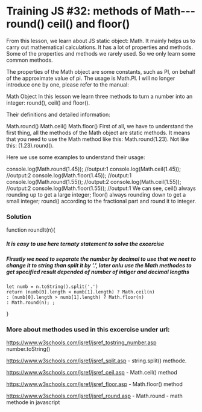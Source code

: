 # Training JS #32: methods of Math---round() ceil() and floor()

From this lesson, we learn about JS static object: Math. It mainly helps us to carry out mathematical calculations. It has a lot of properties and methods. Some of the properties and methods we rarely used. So we only learn some common methods.

The properties of the Math object are some constants, such as PI, on behalf of the approximate value of pi. The usage is Math.PI. I will no longer introduce one by one, please refer to the manual:

Math Object
In this lesson we learn three methods to turn a number into an integer: round(), ceil() and floor().

Their definitions and detailed information:

Math.round()
Math.ceil()
Math.floor()
First of all, we have to understand the first thing, all the methods of the Math object are static methods. It means that you need to use the Math method like this: Math.round(1.23). Not like this: (1.23).round().

Here we use some examples to understand their usage:

console.log(Math.round(1.45)); //output:1
console.log(Math.ceil(1.45)); //output:2
console.log(Math.floor(1.45)); //output:1
console.log(Math.round(1.55)); //output:2
console.log(Math.ceil(1.55)); //output:2
console.log(Math.floor(1.55)); //output:1
We can see, ceil() always rounding up to get a large integer; floor() always rounding down to get a small integer; round() according to the fractional part and round it to integer.

### Solution

function roundIt(n){

##### It is easy to use here ternaty statement to solve the excercise

##### Firsstly we need to separate the number by decimal to use that we neet to change it to string than split it by '.', later onlu use the Math methodes to get specified result depended of number of intiger and decimal lengths

    let numb = n.toString().split('.')
    return (numb[0].length < numb[1].length) ? Math.ceil(n)
    : (numb[0].length > numb[1].length) ? Math.floor(n)
    : Math.round(n); ;

}

### More about methodes used in this excercise under url:

https://www.w3schools.com/jsref/jsref_tostring_number.asp
number.toString()

https://www.w3schools.com/jsref/jsref_split.asp - string.split() methode.

https://www.w3schools.com/jsref/jsref_ceil.asp - Math.ceil() method

https://www.w3schools.com/jsref/jsref_floor.asp - Math.floor() method

https://www.w3schools.com/jsref/jsref_round.asp - Math.round - math methode in javascript

